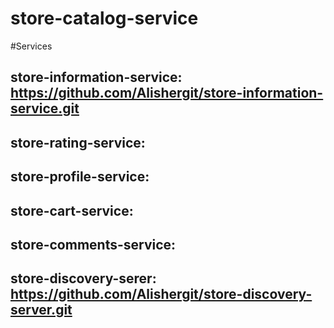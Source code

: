 # store-catalog-service

#Services
## store-information-service: https://github.com/Alishergit/store-information-service.git
## store-rating-service:
## store-profile-service:
## store-cart-service:
## store-comments-service: 


## store-discovery-serer: https://github.com/Alishergit/store-discovery-server.git





